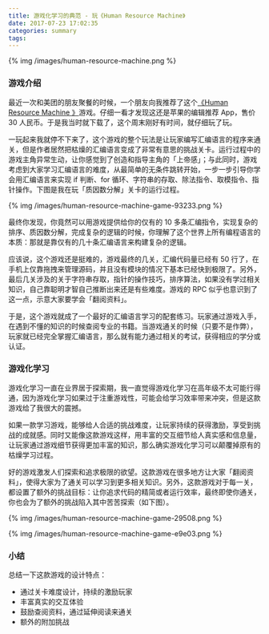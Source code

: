 ```yaml
---
title: 游戏化学习的典范 - 玩《Human Resource Machine》
date: 2017-07-23 17:02:35
categories: summary
tags:
---
```


{% img /images/human-resource-machine.png %}

### 游戏介绍

最近一次和美团的朋友聚餐的时候，一个朋友向我推荐了这个[《Human Resource Machine
》](https://itunes.apple.com/cn/app/human-resource-machine/id1005098334?mt=8)游戏。仔细一看才发现这还是苹果的编辑推荐 App，售价 30 人民币。于是我当时就下载了，这个周末刚好有时间，就仔细玩了玩。

一玩起来我就停不下来了，这个游戏的整个玩法是让玩家编写汇编语言的程序来通关，但是作者居然把枯燥的汇编语言变成了非常有意思的挑战关卡。运行过程中的游戏主角异常生动，让你感觉到了创造和指导主角的「上帝感」；与此同时，游戏考虑到大家学习汇编语言的难度，从最简单的无条件跳转开始，一步一步引导你学会用汇编语言来实现 if 判断、for 循环、字符串的存取、除法指令、取模指令、指针操作。下图是我在玩「质因数分解」关卡的运行过程。

{% img /images/human-resource-machine-game-93233.png %}

最终你发现，你竟然可以用游戏提供给你的仅有的 10 多条汇编指令，实现复杂的排序、质因数分解，完成复杂的逻辑的时候，你理解了这个世界上所有编程语言的本质：那就是靠仅有的几十条汇编语言来构建复杂的逻辑。

应该说，这个游戏还是挺难的，游戏最终的几关，汇编代码量已经有 50 行了，在手机上仅靠拖拽来管理源码，并且没有模块的情况下基本已经快到极限了。另外，最后几关涉及的关于字符串存取，指针的操作技巧，排序算法，如果没有学过相关知识，自己靠聪明才智自己推断出来还是有些难度。游戏的 RPC 似乎也意识到了这一点，示意大家要学会「翻阅资料」。

于是，这个游戏就成了一个最好的汇编语言学习的配套练习。玩家通过游戏入手，在遇到不懂的知识的时候查阅专业的书籍。当游戏通关的时候（只要不是作弊），玩家就已经完全掌握汇编语言，那么就有能力通过相关的考试，获得相应的学分或认证。

### 游戏化学习

游戏化学习一直在业界居于探索期，我一直觉得游戏化学习在高年级不太可能行得通，因为游戏化学习如果过于注重游戏性，可能会给学习效率带来冲突，但是这款游戏给了我很大的震撼。

如果一款学习游戏，能够给人合适的挑战难度，让玩家持续的获得激励，享受到挑战的成就感。同时又能像这款游戏这样，用丰富的交互细节给人真实感和信息量，让玩家通过游戏细节获得更加丰富的知识，那么确实游戏化学习可以颠覆掉原有的枯燥学习过程。

好的游戏激发人们探索和追求极限的欲望。这款游戏在很多地方让大家「翻阅资料」，使得大家为了通关可以学习到更多相关知识。另外，这款游戏对于每一关，都设置了额外的挑战目标：让你追求代码的精简或者运行效率，最终即使你通关，你也会为了额外的挑战陷入其中苦苦探索（如下图）。

{% img /images/human-resource-machine-game-29508.png %}

{% img /images/human-resource-machine-game-e9e03.png %}

### 小结

总结一下这款游戏的设计特点：

 - 通过关卡难度设计，持续的激励玩家
 - 丰富真实的交互体验
 - 鼓励查阅资料，通过延伸阅读来通关
 - 额外的附加挑战

